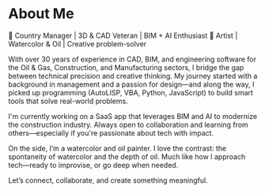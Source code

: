 # About Me

🚀 Country Manager | 3D & CAD Veteran | BIM + AI Enthusiast
🎨 Artist | Watercolor & Oil | Creative problem-solver

With over 30 years of experience in CAD, BIM, and engineering software for the Oil & Gas, Construction, and Manufacturing sectors, I bridge the gap between technical precision and creative thinking. My journey started with a background in management and a passion for design—and along the way, I picked up programming (AutoLISP, VBA, Python, JavaScript) to build smart tools that solve real-world problems.

I'm currently working on a SaaS app that leverages BIM and AI to modernize the construction industry. Always open to collaboration and learning from others—especially if you're passionate about tech with impact.

On the side, I’m a watercolor and oil painter. I love the contrast: the spontaneity of watercolor and the depth of oil. Much like how I approach tech—ready to improvise, or go deep when needed.

Let’s connect, collaborate, and create something meaningful.
